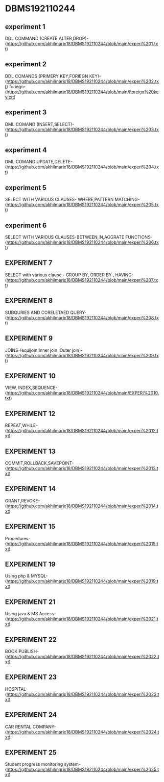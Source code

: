 # DBMS192110244
## experiment 1
DDL COMMAND (CREATE,ALTER,DROP)-(https://github.com/akhilmario18/DBMS192110244/blob/main/experi%201.txt)
## experiment 2
DDL COMANDS (PRIMERY KEY,FORIEGN KEY)-(https://github.com/akhilmario18/DBMS192110244/blob/main/experi%202.txt)
foriegn-(https://github.com/akhilmario18/DBMS192110244/blob/main/Foreign%20key.txt)
## experiment 3
DML COMAND (INSERT,SELECT)-(https://github.com/akhilmario18/DBMS192110244/blob/main/experi%203.txt)
## experiment 4
DML COMAND UPDATE,DELETE-(https://github.com/akhilmario18/DBMS192110244/blob/main/experi%204.txt)
## experiment 5
SELECT WITH VARIOUS CLAUSES- WHERE,PATTERN MATCHING-(https://github.com/akhilmario18/DBMS192110244/blob/main/experi%205.txt)
## experiment 6
SELECT WITH VARIOUS CLAUSES-BETWEEN,IN,AGGRATE FUNCTIONS-(https://github.com/akhilmario18/DBMS192110244/blob/main/experi%206.txt)
## EXPERIMENT 7
SELECT with various clause - GROUP BY, ORDER BY , HAVING-(https://github.com/akhilmario18/DBMS192110244/blob/main/experi%207.txt)
## EXPERIMENT 8
SUBQURIES AND CORELETAED QUERY-(https://github.com/akhilmario18/DBMS192110244/blob/main/experi%208.txt)
## EXPERIMENT 9
JOINS-(equijoin,Inner join ,Outer join)-(https://github.com/akhilmario18/DBMS192110244/blob/main/experi%209.txt)
## EXPERIMENT 10
VIEW, INDEX,SEQUENCE-(https://github.com/akhilmario18/DBMS192110244/blob/main/EXPERI%2010.txt)
## EXPERIMENT 12
REPEAT,WHILE-(https://github.com/akhilmario18/DBMS192110244/blob/main/experi%2012.txt)
## EXPERIMENT 13
COMMIT,ROLLBACK,SAVEPOINT-(https://github.com/akhilmario18/DBMS192110244/blob/main/experi%2013.txt)
## EXPERIMENT 14
GRANT,REVOKE-(https://github.com/akhilmario18/DBMS192110244/blob/main/experi%2014.txt)
## EXPERIMENT 15
Procedures-(https://github.com/akhilmario18/DBMS192110244/blob/main/experi%2015.txt)
## EXPERIMENT 19
Using php & MYSQL-(https://github.com/akhilmario18/DBMS192110244/blob/main/experi%2019.txt)
## EXPERIMENT 21
Using java & MS Access-(https://github.com/akhilmario18/DBMS192110244/blob/main/experi%2021.txt)
## EXPERIMENT 22
BOOK PUBLISH-(https://github.com/akhilmario18/DBMS192110244/blob/main/experi%2022.txt)
## EXPERIMENT 23
HOSPITAL-(https://github.com/akhilmario18/DBMS192110244/blob/main/experi%2023.txt)
## EXPERIMENT 24
CAR RENTAL COMPANY-(https://github.com/akhilmario18/DBMS192110244/blob/main/experi%2024.txt)
## EXPERIMENT 25
Student progress monitoring system-(https://github.com/akhilmario18/DBMS192110244/blob/main/experi%2025.txt)
